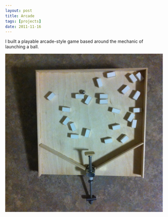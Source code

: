 ```yaml
---
layout: post
title: Arcade
tags: [projects]
date: 2011-11-16
---
```


I built a playable arcade-style game based around the mechanic of launching a ball.

![Game](/images/game-1.jpg)